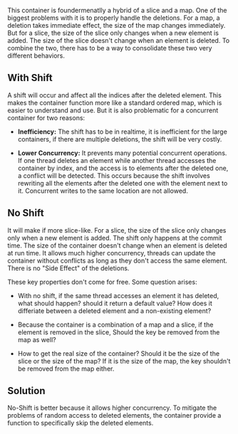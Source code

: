 This container is foundermenatlly a hybrid of a slice and a map. One of the biggest problems with it is to properly handle the deletions. For a map, a deletion takes immediate effect, the size of the map changes immediately. But for a slice, the size of the slice only changes when a new element is added. The size of the slice doesn't change when an element is deleted. To combine the two, there has to be a way to consolidate these two very different behaviors.

## With Shift
A shift will occur and affect all the indices after the deleted element. This makes the container function more like a standard ordered map, which is easier to understand and use. But it is also problematic for a concurrent container for two reasons:

- **Inefficiency:** The shift has to be in realtime, it is inefficient for the large containers, if there are multiple deletions, the shift will be very costly.
  
- **Lower Concurrency:** It prevents many potential concurrent operations. If one thread deletes an element while another thread accesses the container by index, and the access is to elements after the deleted one, a conflict will be detected.  This occurs because the shift involves rewriting all the elements after the deleted one with the element next to it. Concurrent writes to the same location are not allowed.

## No Shift
It will make if more slice-like. For a slice, the size of the slice only changes only when a new element is added. The shift only happens at the commit time. The size of the container doesn't change when an element is deleted at run time. It allows much higher concurrency, threads can update the container without conflicts as long as they don't access the same element. There is no "Side Effect" of the deletions.

These key properties don't come for free. Some question arises:

- With no shift, if the same thread accesses an element it has deleted, what should happen? should it return a default value? How does it differiate between a deleted element and a non-existing element?
  
- Because the container is a combination of a map and a slice, if the element is removed in the slice, Should the key be removed from the map as well?
  
- How to get the real size of the container? Should it be the size of the slice or the size of the map? If 
it is the size of the map, the key shouldn't be removed from the map either.

## Solution

No-Shift is better because it allows higher concurrency. To mitigate the problems of random access to deleted elements, the container provide a function to specifically skip the deleted elements.